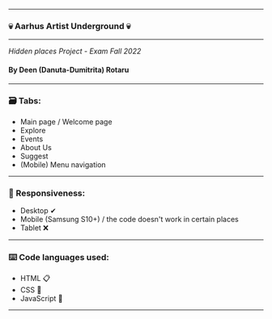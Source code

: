 ------

### 💀 Aarhus Artist Underground 💀
------
*Hidden places Project - Exam Fall 2022*
#### By Deen (Danuta-Dumitrita) Rotaru

------

### 🗃️ Tabs:
+ Main page / Welcome page
+ Explore
+ Events
+ About Us
+ Suggest
+ (Mobile) Menu navigation

------

### 📱 Responsiveness:
+ Desktop ✔
+ Mobile (Samsung S10+) / the code doesn't work in certain places
+ Tablet ❌

------

### ⌨️ Code languages used:
+ HTML 📋
+ CSS 🎨
+ JavaScript 📁

------
